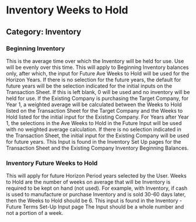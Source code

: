 # Inventory Weeks to Hold
## Category: Inventory
### Beginning Inventory
This is the average time over which the Inventory will be held for use. Use will be evenly over this time. This will apply to Beginning Inventory balances only, after which, the input for Future Ave Weeks to Hold will be used for the Horizon Years. If there is no selection for the future years, the default for future years will be the selection indicated for the initial inputs on the Transaction Sheet. If this is left blank, 0 will be used and no inventory will be held for use.
If the Existing Company is purchasing the Target Company, for Year 1, a weighted average will be calculated between the Weeks to Hold listed on the Transaction Sheet for the Target Company and the Weeks to Hold listed for the initial input for the Existing Company. For Years after Year 1, the selections in the Ave Weeks to Hold in the Future Input will be used with no weighted average calculation. If there is no selection indicated in the Transaction Sheet, the initial input for the Existing Company will be used for future years.
This Input is found in the Inventory Set Up pages for the Transaction Sheet and the Existing Company Inventory Beginning Balances.
### Inventory Future Weeks to Hold
This will apply for future Horizon Period years selected by the User.
Weeks to Hold are the number of weeks on average that will be Inventory is required to be kept on hand (not used).
For example, with Inventory, if cash is used to manufacture or purchase Inventory and is sold 30-60 days later, then the Weeks to Hold should be 6.
This input is found in the Inventory  - Future Terms Set-Up  Input page
The Input should be a whole number and not a portion of a week.
